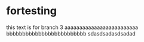 # fortesting

this text is for branch 3
aaaaaaaaaaaaaaaaaaaaaaaaa
bbbbbbbbbbbbbbbbbbbbbbbbb
sdasdsadasdsadad
